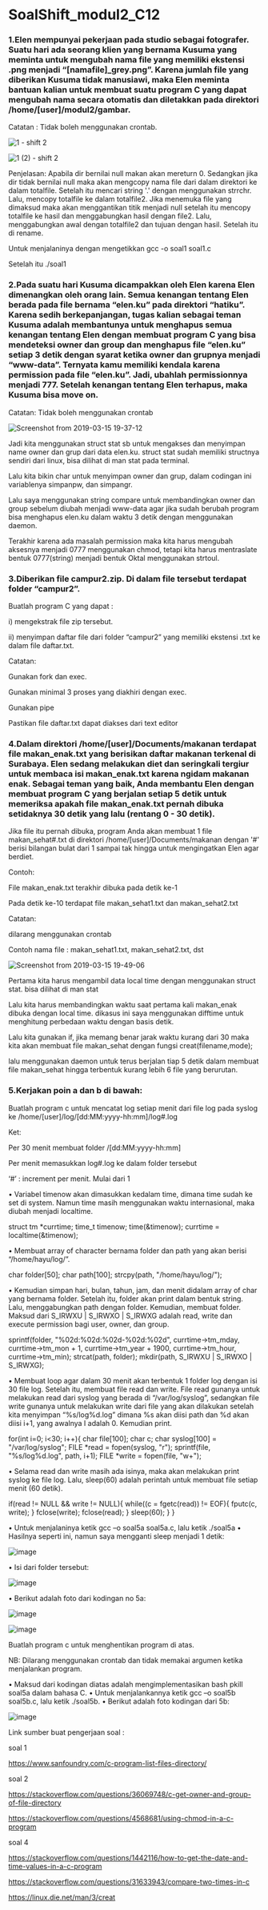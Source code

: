 # SoalShift_modul2_C12


### 1.Elen mempunyai pekerjaan pada studio sebagai fotografer. Suatu hari ada seorang klien yang bernama Kusuma yang meminta untuk mengubah nama file yang memiliki ekstensi .png menjadi “[namafile]_grey.png”. Karena jumlah file yang diberikan Kusuma tidak manusiawi, maka Elen meminta bantuan kalian untuk membuat suatu program C yang dapat mengubah nama secara otomatis dan diletakkan pada direktori /home/[user]/modul2/gambar.

Catatan : Tidak boleh menggunakan crontab.

![1 - shift 2](https://user-images.githubusercontent.com/47876805/54426523-abfac080-474a-11e9-81c3-ba44555f495f.png)

![1 (2) - shift 2](https://user-images.githubusercontent.com/47876805/54426528-aef5b100-474a-11e9-8f03-75fc98b6952d.png)

Penjelasan:
Apabila dir bernilai null makan akan mereturn 0. Sedangkan jika dir tidak bernilai null maka akan mengcopy nama file dari dalam direktori ke dalam totalfile. Setelah itu mencari string '.' dengan menggunakan strrchr. Lalu, mencopy totalfile ke dalam totalfile2. Jika menemuka file yang dimaksud maka akan menggantikan titik menjadi null setelah itu mencopy totalfile ke hasil dan menggabungkan hasil dengan file2. Lalu, menggabungkan awal dengan totalfile2 dan tujuan dengan hasil. Setelah itu di rename.

Untuk menjalaninya dengan mengetikkan 
gcc -o soal1 soal1.c

Setelah itu
./soal1

### 2.Pada suatu hari Kusuma dicampakkan oleh Elen karena Elen dimenangkan oleh orang lain. Semua kenangan tentang Elen berada pada file bernama “elen.ku” pada direktori “hatiku”. Karena sedih berkepanjangan, tugas kalian sebagai teman Kusuma adalah membantunya untuk menghapus semua kenangan tentang Elen dengan membuat program C yang bisa mendeteksi owner dan group dan menghapus file “elen.ku” setiap 3 detik dengan syarat ketika owner dan grupnya menjadi “www-data”. Ternyata kamu memiliki kendala karena permission pada file “elen.ku”. Jadi, ubahlah permissionnya menjadi 777. Setelah kenangan tentang Elen terhapus, maka Kusuma bisa move on.

Catatan: Tidak boleh menggunakan crontab

![Screenshot from 2019-03-15 19-37-12](https://user-images.githubusercontent.com/34019306/54413701-3cc0a480-4729-11e9-98c2-da0dee5f0794.png)

Jadi kita menggunakan struct stat sb untuk mengakses dan menyimpan name owner dan grup dari data elen.ku.
struct stat sudah memiliki structnya sendiri dari linux, bisa dilihat di man stat pada terminal.

Lalu kita bikin char untuk menyimpan owner dan grup, dalam codingan ini variablenya simpanpw, dan simpangr.

Lalu saya menggunakan string compare untuk membandingkan owner dan group sebelum diubah menjadi www-data agar jika sudah berubah program bisa menghapus elen.ku dalam waktu 3 detik dengan menggunakan daemon.

Terakhir karena ada masalah permission maka kita harus mengubah aksesnya menjadi 0777 menggunakan chmod, tetapi kita harus mentraslate bentuk 0777(string) menjadi bentuk Oktal menggunakan strtoul.




### 3.Diberikan file campur2.zip. Di dalam file tersebut terdapat folder “campur2”. 
Buatlah program C yang dapat :

i)  mengekstrak file zip tersebut.

ii) menyimpan daftar file dari folder “campur2” yang memiliki ekstensi .txt ke dalam file daftar.txt.

Catatan:

Gunakan fork dan exec.

Gunakan minimal 3 proses yang diakhiri dengan exec.

Gunakan pipe

Pastikan file daftar.txt dapat diakses dari text editor

### 4.Dalam direktori /home/[user]/Documents/makanan terdapat file makan_enak.txt yang berisikan daftar makanan terkenal di Surabaya. Elen sedang melakukan diet dan seringkali tergiur untuk membaca isi makan_enak.txt karena ngidam makanan enak. Sebagai teman yang baik, Anda membantu Elen dengan membuat program C yang berjalan setiap 5 detik untuk memeriksa apakah file makan_enak.txt pernah dibuka setidaknya 30 detik yang lalu (rentang 0 - 30 detik).
Jika file itu pernah dibuka, program Anda akan membuat 1 file makan_sehat#.txt di direktori /home/[user]/Documents/makanan dengan '#' berisi bilangan bulat dari 1 sampai tak hingga untuk mengingatkan Elen agar berdiet.

Contoh:

File makan_enak.txt terakhir dibuka pada detik ke-1

Pada detik ke-10 terdapat file makan_sehat1.txt dan makan_sehat2.txt

Catatan:

dilarang menggunakan crontab

Contoh nama file : makan_sehat1.txt, makan_sehat2.txt, dst

![Screenshot from 2019-03-15 19-49-06](https://user-images.githubusercontent.com/34019306/54413845-c1132780-4729-11e9-835c-f5fb04ce8757.png)

Pertama kita harus mengambil data local time dengan menggunakan struct stat. bisa dilihat di man stat

Lalu kita harus membandingkan waktu saat pertama kali makan_enak dibuka dengan local time. dikasus ini saya menggunakan difftime untuk menghitung perbedaan waktu dengan basis  detik.

Lalu kita gunakan if, jika memang benar jarak waktu kurang dari 30 maka kita akan membuat file makan_sehat dengan fungsi creat(filename,mode);

lalu menggunakan daemon untuk terus berjalan tiap 5 detik dalam membuat file makan_sehat hingga terbentuk kurang lebih 6 file yang berurutan.






### 5.Kerjakan poin a dan b di bawah:
Buatlah program c untuk mencatat log setiap menit dari file log pada syslog ke /home/[user]/log/[dd:MM:yyyy-hh:mm]/log#.log

Ket:

Per 30 menit membuat folder /[dd:MM:yyyy-hh:mm]

Per menit memasukkan log#.log ke dalam folder tersebut

‘#’ : increment per menit. Mulai dari 1

•	Variabel timenow akan dimasukkan kedalam time, dimana time sudah ke set di system. Namun time masih menggunakan waktu internasional, maka diubah menjadi localtime.

struct tm *currtime;
time_t timenow;
time(&timenow);
currtime = localtime(&timenow);

•	Membuat array of character bernama folder dan path yang akan berisi “/home/hayu/log/”.

char folder[50];
char path[100];
strcpy(path, "/home/hayu/log/");

•	Kemudian simpan hari, bulan, tahun, jam, dan menit didalam array of char yang bernama folder. Setelah itu, folder akan print dalam bentuk string. Lalu, menggabungkan path dengan folder. Kemudian, membuat folder. Maksud dari S_IRWXU | S_IRWXO | S_IRWXG adalah read, write dan execute permission bagi user, owner, dan group.

sprintf(folder, "%02d:%02d:%02d-%02d:%02d", currtime->tm_mday, currtime->tm_mon + 1, currtime->tm_year + 1900, currtime->tm_hour, currtime->tm_min);
strcat(path, folder);
mkdir(path, S_IRWXU | S_IRWXO | S_IRWXG);

•	Membuat loop agar dalam 30 menit akan terbentuk 1 folder log dengan isi 30 file log. Setelah itu, membuat file read dan write. File read gunanya untuk melakukan read dari syslog yang berada di “/var/log/syslog”, sedangkan file write gunanya untuk melakukan write dari file yang akan dilakukan setelah kita menyimpan “%s/log%d.log” dimana %s akan diisi path dan %d akan diisi i+1, yang awalnya I adalah 0. Kemudian print. 

for(int i=0; i<30; i++){
char file[100];
char c;
char syslog[100] = "/var/log/syslog";
FILE *read = fopen(syslog, "r");
sprintf(file, "%s/log%d.log", path, i+1);
FILE *write = fopen(file, "w+");

•	Selama read dan write masih ada isinya, maka akan melakukan print syslog ke file log. Lalu, sleep(60) adalah perintah untuk membuat file setiap menit (60 detik).

if(read != NULL && write != NULL){
while((c = fgetc(read))  != EOF){
fputc(c, write);
}
fclose(write);
      fclose(read);
            }
      sleep(60);
        }
    }
    
•	Untuk menjalaninya ketik gcc –o soal5a soal5a.c, lalu ketik ./soal5a
•	Hasilnya seperti ini, namun saya mengganti sleep menjadi 1 detik:

![image](https://user-images.githubusercontent.com/47876805/54863906-2d70d500-4d81-11e9-8926-a13930861379.png)

•	Isi dari folder tersebut:

![image](https://user-images.githubusercontent.com/47876805/54863911-319cf280-4d81-11e9-99eb-decd6f6a7f14.png)

•	Berikut adalah foto dari kodingan no 5a:

![image](https://user-images.githubusercontent.com/47876805/54863912-35c91000-4d81-11e9-846e-acdf61cf091a.png)

![image](https://user-images.githubusercontent.com/47876805/54863914-3c578780-4d81-11e9-9bab-51edced13494.png)

Buatlah program c untuk menghentikan program di atas.

NB: Dilarang menggunakan crontab dan tidak memakai argumen ketika menjalankan program.

•	Maksud dari kodingan diatas adalah mengimplementasikan bash pkill soal5a dalam bahasa C.
•	Untuk menjalankannya ketik gcc –o soal5b soal5b.c, lalu ketik ./soal5b. 
•	Berikut adalah foto kodingan dari 5b:

![image](https://user-images.githubusercontent.com/47876805/54863916-3feb0e80-4d81-11e9-89ea-76a29fbf8e28.png)


Link sumber buat pengerjaan soal :

soal 1

https://www.sanfoundry.com/c-program-list-files-directory/

soal 2

https://stackoverflow.com/questions/36069748/c-get-owner-and-group-of-file-directory

https://stackoverflow.com/questions/4568681/using-chmod-in-a-c-program

soal 4

https://stackoverflow.com/questions/1442116/how-to-get-the-date-and-time-values-in-a-c-program

https://stackoverflow.com/questions/31633943/compare-two-times-in-c

https://linux.die.net/man/3/creat





